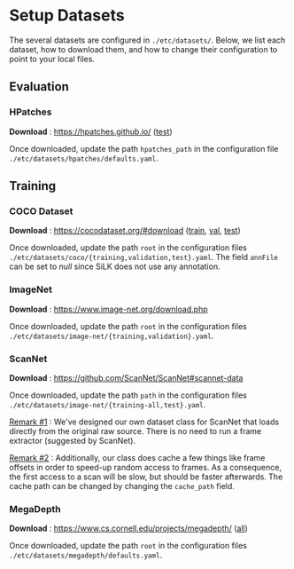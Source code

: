 # Setup Datasets

The several datasets are configured in `./etc/datasets/`.
Below, we list each dataset, how to download them, and how to change their configuration to point to your local files.

## Evaluation

### HPatches

__Download__ : https://hpatches.github.io/ ([test](http://icvl.ee.ic.ac.uk/vbalnt/hpatches/hpatches-sequences-release.tar.gz))

Once downloaded, update the path `hpatches_path` in the configuration file `./etc/datasets/hpatches/defaults.yaml`.

## Training

### COCO Dataset

__Download__ : https://cocodataset.org/#download ([train](http://images.cocodataset.org/zips/train2017.zip), [val](http://images.cocodataset.org/zips/val2017.zip), [test](http://images.cocodataset.org/zips/test2017.zip))

Once downloaded, update the path `root` in the configuration files `./etc/datasets/coco/{training,validation,test}.yaml`. The field `annFile` can be set to _null_ since SiLK does not use any annotation.

### ImageNet

__Download__ : https://www.image-net.org/download.php

Once downloaded, update the path `root` in the configuration files `./etc/datasets/image-net/{training,validation}.yaml`.

### ScanNet

__Download__ : https://github.com/ScanNet/ScanNet#scannet-data

Once downloaded, update the path `path` in the configuration files `./etc/datasets/image-net/{training-all,test}.yaml`.

<u>Remark #1</u> : We've designed our own dataset class for ScanNet that loads directly from the original raw source. There is no need to run a frame extractor (suggested by ScanNet).

<u>Remark #2</u> : Additionally, our class does cache a few things like frame offsets in order to speed-up random access to frames. As a consequence, the first access to a scan will be slow, but should be faster afterwards. The cache path can be changed by changing the `cache_path` field.

### MegaDepth

__Download__ : https://www.cs.cornell.edu/projects/megadepth/ ([all](https://www.cs.cornell.edu/projects/megadepth/dataset/Megadepth_v1/MegaDepth_v1.tar.gz))

Once downloaded, update the path `root` in the configuration files `./etc/datasets/megadepth/defaults.yaml`.
